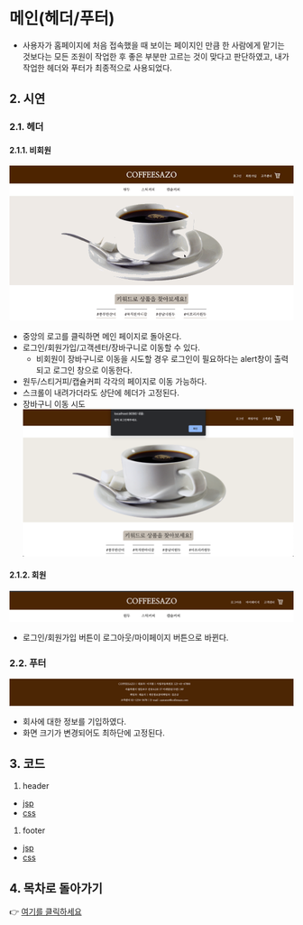 # 메인(헤더/푸터)
- 사용자가 홈페이지에 처음 접속했을 때 보이는 페이지인 만큼 한 사람에게 맡기는 것보다는 모든 조원이 작업한 후 좋은 부분만 고르는 것이 맞다고 판단하였고, 내가 작업한 헤더와 푸터가 최종적으로 사용되었다.
## 2. 시연
### 2.1. 헤더
#### 2.1.1. 비회원
![](img/header.gif)<br/>
- 중앙의 로고를 클릭하면 메인 페이지로 돌아온다.
- 로그인/회원가입/고객센터/장바구니로 이동할 수 있다.
  - 비회원이 장바구니로 이동을 시도할 경우 로그인이 필요하다는 alert창이 출력되고 로그인 창으로 이동한다.
- 원두/스티거피/캡슐커피 각각의 페이지로 이동 가능하다.
- 스크롤이 내려가더라도 상단에 헤더가 고정된다.
- 장바구니 이동 시도
![](img/cart_not_login.png)<br/>
#### 2.1.2. 회원
![](img/header_login.png)<br/>
- 로그인/회원가입 버튼이 로그아웃/마이페이지 버튼으로 바뀐다.

### 2.2. 푸터
![](img/footer.png)<br/>
- 회사에 대한 정보를 기입하였다.
- 화면 크기가 변경되어도 최하단에 고정된다.

## 3. 코드
1. header
- [jsp](https://github.com/geniushyeon/kh-semiproject/blob/main/backend/Coffeesazo/WebContent/header.jsp)
- [css](https://github.com/geniushyeon/kh-semiproject/blob/main/backend/Coffeesazo/WebContent/view/css/header.css)
1. footer
- [jsp](https://github.com/geniushyeon/kh-semiproject/blob/main/backend/Coffeesazo/WebContent/footer.jsp)
- [css](https://github.com/geniushyeon/kh-semiproject/blob/main/backend/Coffeesazo/WebContent/view/css/footer.css)

## 4. 목차로 돌아가기
👉 [여기를 클릭하세요](/kh-semiproject/README.md)